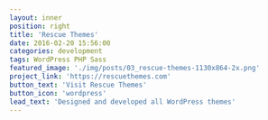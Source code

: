 ```yaml
---
layout: inner
position: right
title: 'Rescue Themes'
date: 2016-02-20 15:56:00
categories: development 
tags: WordPress PHP Sass
featured_image: './img/posts/03_rescue-themes-1130x864-2x.png'
project_link: 'https://rescuethemes.com'
button_text: 'Visit Rescue Themes'
button_icon: 'wordpress'
lead_text: 'Designed and developed all WordPress themes'
---
```

